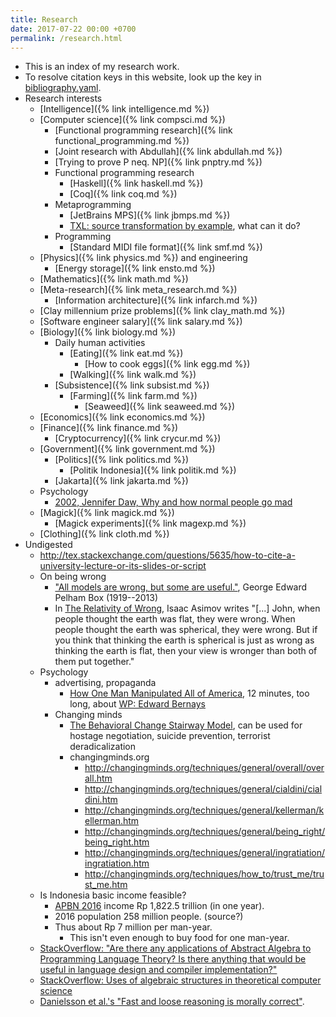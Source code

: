 ```yaml
---
title: Research
date: 2017-07-22 00:00 +0700
permalink: /research.html
---
```


- This is an index of my research work.
- To resolve citation keys in this website, look up the key in [bibliography.yaml](https://github.com/edom/edom.github.io/blob/master/bibliography.yaml).
- Research interests
    - [Intelligence]({% link intelligence.md %})
    - [Computer science]({% link compsci.md %})
        - [Functional programming research]({% link functional_programming.md %})
        - [Joint research with Abdullah]({% link abdullah.md %})
        - [Trying to prove P neq. NP]({% link pnptry.md %})
        - Functional programming research
            - [Haskell]({% link haskell.md %})
            - [Coq]({% link coq.md %})
        - Metaprogramming
            - [JetBrains MPS]({% link jbmps.md %})
            - [TXL: source transformation by example](http://txl.ca/index.html), what can it do?
        - Programming
            - [Standard MIDI file format]({% link smf.md %})
    - [Physics]({% link physics.md %}) and engineering
        - [Energy storage]({% link ensto.md %})
    - [Mathematics]({% link math.md %})
    - [Meta-research]({% link meta_research.md %})
        - [Information architecture]({% link infarch.md %})
    - [Clay millennium prize problems]({% link clay_math.md %})
    - [Software engineer salary]({% link salary.md %})
    - [Biology]({% link biology.md %})
        - Daily human activities
            - [Eating]({% link eat.md %})
                - [How to cook eggs]({% link egg.md %})
            - [Walking]({% link walk.md %})
        - [Subsistence]({% link subsist.md %})
            - [Farming]({% link farm.md %})
                - [Seaweed]({% link seaweed.md %})
    - [Economics]({% link economics.md %})
    - [Finance]({% link finance.md %})
        - [Cryptocurrency]({% link crycur.md %})
    - [Government]({% link government.md %})
        - [Politics]({% link politics.md %})
            - [Politik Indonesia]({% link politik.md %})
        - [Jakarta]({% link jakarta.md %})
    - Psychology
        - [2002, Jennifer Daw, Why and how normal people go mad](http://www.apa.org/monitor/nov02/gomad.aspx)
    - [Magick]({% link magick.md %})
        - [Magick experiments]({% link magexp.md %})
    - [Clothing]({% link cloth.md %})
- Undigested
    - http://tex.stackexchange.com/questions/5635/how-to-cite-a-university-lecture-or-its-slides-or-script
    - On being wrong
        - ["All models are wrong, but some are useful."](https://en.wikipedia.org/wiki/All_models_are_wrong), George Edward Pelham Box (1919--2013)
        - In [The Relativity of Wrong](http://chem.tufts.edu/answersinscience/relativityofwrong.htm), Isaac Asimov writes
        "[...] John, when people thought the earth was flat, they were wrong. When people thought the earth was spherical, they were wrong. But if you think that thinking the earth is spherical is just as wrong as thinking the earth is flat, then your view is wronger than both of them put together."
    - Psychology
        - advertising, propaganda
            - [How One Man Manipulated All of America](https://www.youtube.com/watch?v=nj_UWbifM2U), 12 minutes, too long, about [WP: Edward Bernays](https://en.wikipedia.org/wiki/Edward_Bernays)
        - Changing minds
            - [The Behavioral Change Stairway Model](https://viaconflict.wordpress.com/2014/10/26/the-behavioral-change-stairway-model/),
            can be used for hostage negotiation, suicide prevention, terrorist deradicalization
            - changingminds.org
                - http://changingminds.org/techniques/general/overall/overall.htm
                - http://changingminds.org/techniques/general/cialdini/cialdini.htm
                - http://changingminds.org/techniques/general/kellerman/kellerman.htm
                - http://changingminds.org/techniques/general/being_right/being_right.htm
                - http://changingminds.org/techniques/general/ingratiation/ingratiation.htm
                - http://changingminds.org/techniques/how_to/trust_me/trust_me.htm
    - Is Indonesia basic income feasible?
        - [APBN 2016](https://www.kemenkeu.go.id/apbn2016) income Rp 1,822.5 trillion (in one year).
        - 2016 population 258 million people. (source?)
        - Thus about Rp 7 million per man-year.
            - This isn't even enough to buy food for one man-year.
    - [StackOverflow: "Are there any applications of Abstract Algebra to Programming Language Theory? Is there anything that would be useful in language design and compiler implementation?"](https://cstheory.stackexchange.com/questions/12354/programming-language-theory-and-abstract-algebra)
    - [StackOverflow: Uses of algebraic structures in theoretical computer science](https://cstheory.stackexchange.com/questions/10916/uses-of-algebraic-structures-in-theoretical-computer-science)
    - [Danielsson et al.'s "Fast and loose reasoning is morally correct"](http://www.cse.chalmers.se/~nad/publications/danielsson-et-al-popl2006.html).
